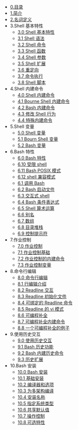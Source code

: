 -   [0.目录](/0.目录.md)
-   [1.简介](/1.简介.md)
-   [2.名词定义](/2.名词定义.md)
-   3.Shell 基本特性
    -   [3.0 Shell 基本特性](/3.Shell基本特性/3.0Shell基本特性.md)
    -   [3.1 Shell 语法](/3.Shell基本特性/3.1Shell语法.md)
    -   [3.2 Shell 命令](/3.Shell基本特性/3.2Shell命令.md)
    -   [3.3 Shell 函数](/3.Shell基本特性/3.3Shell函数.md)
    -   [3.4 Shell 参数](/3.Shell基本特性/3.4Shell参数.md)
    -   [3.5 Shell 扩展](/3.Shell基本特性/3.5Shell扩展.md)
    -   [3.6 重定向](/3.Shell基本特性/3.6重定向.md)
    -   [3.7 命令执行](/3.Shell基本特性/3.7命令执行.md)
    -   [3.8 Shell 脚本](/3.Shell基本特性/3.8Shell脚本.md)
-   4.Shell 内建命令
    -   [4.0 Shell 内建命令](/4.Shell内建命令/4.0Shell内建命令.md)
    -   [4.1 Bourne Shell 内建命令](/4.Shell内建命令/4.1Bourne%20Shell内建命令.md)
    -   [4.2 Bash 内建命令](/4.Shell内建命令/4.2Bash内建命令.md)
    -   [4.3 修改 Shell 行为](/4.Shell内建命令/4.3修改Shell行为.md)
    -   [4.4 特殊内建命令](/4.Shell内建命令/4.4特殊内建命令.md)
-   5.Shell 变量
    -   [5.0 Shell 变量](/5.Shell变量/5.0Shell变量.md)
    -   [5.1 Bourn Shell 变量](/5.Shell变量/5.1Bourn%20Shell变量.md)
    -   [5.2 Bash 变量](/5.Shell变量/5.2Bash变量.md)
-   6.Bash 特性
    -   [6.0 Bash 特性](/6.Bash特性/6.0Bash特性.md)
    -   [6.10 受限 shell](/6.Bash特性/6.10受限shell.md)
    -   [6.11 Bash POSIX 模式](/6.Bash特性/6.11Bash%20POSIX模式.md)
    -   [6.12 shell 兼容模式](/6.Bash特性/6.12shell兼容模式.md)
    -   [6.1 调用 Bash](/6.Bash特性/6.1调用Bash.md)
    -   [6.2 Bash 启动文件](/6.Bash特性/6.2Bash启动文件.md)
    -   [6.3 交互式 shell](/6.Bash特性/6.3交互式shell.md)
    -   [6.4 Bash 条件表达式](/6.Bash特性/6.4Bash条件表达式.md)
    -   [6.5 Shell 算术运算](/6.Bash特性/6.5Shell算术运算.md)
    -   [6.6 别名](/6.Bash特性/6.6别名.md)
    -   [6.7 数组](/6.Bash特性/6.7数组.md)
    -   [6.8 目录堆栈](/6.Bash特性/6.8目录堆栈.md)
    -   [6.9 控制提示符](/6.Bash特性/6.9控制提示符.md)
-   7.作业控制
    -   [7.0 作业控制](/7.作业控制/7.0作业控制.md)
    -   [7.1 作业控制基础](/7.作业控制/7.1作业控制基础.md)
    -   [7.2 作业控制的内建命令](/7.作业控制/7.2作业控制的内建命令.md)
    -   [7.3 作业控制变量](/7.作业控制/7.3作业控制变量.md)
-   8.命令行编辑
    -   [8.0 命令行编辑](/8.命令行编辑/8.0命令行编辑.md)
    -   [8.1 行编辑介绍](/8.命令行编辑/8.1行编辑介绍.md)
    -   [8.2 Readline 交互](/8.命令行编辑/8.2Readline交互.md)
    -   [8.3 Readline 初始化文件](/8.命令行编辑/8.3Readline初始化文件.md)
    -   [8.4 可绑定的 Readline 命令](/8.命令行编辑/8.4可绑定的Readline命令.md)
    -   [8.5 Readline 的 vi 模式](/8.命令行编辑/8.5Readline的vi模式.md)
    -   [8.6 可编程补全](/8.命令行编辑/8.6可编程补全.md)
    -   [8.7 可编程补全内建命令](/8.命令行编辑/8.7可编程补全内建命令.md)
    -   [8.8 一个可编程补全的例子](/8.命令行编辑/8.8一个可编程补全的例子.md)
-   9.使用历史交互
    -   [9.0 使用历史交互](/9.使用历史交互/9.0使用历史交互.md)
    -   [9.1 Bash 历史功能](/9.使用历史交互/9.1Bash历史功能.md)
    -   [9.2 Bash 内建历史命令](/9.使用历史交互/9.2Bash内建历史命令.md)
    -   [9.3 历史扩展](/9.使用历史交互/9.3历史扩展.md)
-   10.Bash 安装
    -   [10.0 Bash 安装](/10.Bash安装/10.0Bash安装.md)
    -   [10.1 基础安装](/10.Bash安装/10.1基础安装.md)
    -   [10.2 编译器和选项](/10.Bash安装/10.2编译器和选项.md)
    -   [10.3 为多架构编译](/10.Bash安装/10.3为多架构编译.md)
    -   [10.4 安装名称](/10.Bash安装/10.4安装名称.md)
    -   [10.5 指定系统类型](/10.Bash安装/10.5指定系统类型.md)
    -   [10.6 共享默认值](/10.Bash安装/10.6共享默认值.md)
    -   [10.7 操作控制](/10.Bash安装/10.7操作控制.md)
    -   [10.8 可选特性](/10.Bash安装/10.8可选特性.md)
